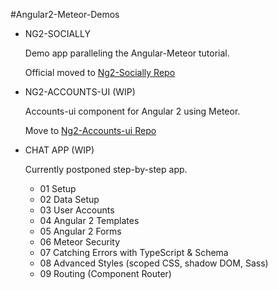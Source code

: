#Angular2-Meteor-Demos

* NG2-SOCIALLY

    Demo app paralleling the Angular-Meteor tutorial.
    
    Official moved to [Ng2-Socially Repo](https://github.com/ShMcK/NG2-Socially)
    
* NG2-ACCOUNTS-UI (WIP)

    Accounts-ui component for Angular 2 using Meteor. 
    
    Move to [Ng2-Accounts-ui Repo](https://github.com/ShMcK/NG2-Accounts-Ui)

* CHAT APP (WIP)

    Currently postponed step-by-step app.
    - 01 Setup
    - 02 Data Setup
    - 03 User Accounts 
    - 04 Angular 2 Templates
    - 05 Angular 2 Forms
    - 06 Meteor Security
    - 07 Catching Errors with TypeScript & Schema
    - 08 Advanced Styles (scoped CSS, shadow DOM, Sass)
    - 09 Routing (Component Router)
